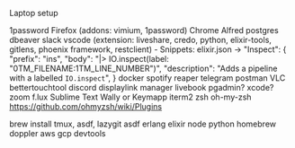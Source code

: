 Laptop setup

1password
Firefox (addons: vimium, 1password)
Chrome 
Alfred
postgres
dbeaver
slack
vscode (extension: liveshare, credo, python, elixir-tools, gitlens, phoenix framework, restclient)
	- Snippets:
		elixir.json ->
			"Inspect": {
				"prefix": "ins",
				"body": "|> IO.inspect(label: \"$0$TM_FILENAME:$1$TM_LINE_NUMBER\")",
				"description": "Adds a pipeline with a labelled `IO.inspect`",
			} 
docker
spotify
reaper
telegram 
postman
VLC
bettertouchtool
discord
displaylink manager
livebook
pgadmin?
xcode?
zoom
f.lux
Sublime Text
Wally or Keymapp
iterm2
zsh
oh-my-zsh
https://github.com/ohmyzsh/wiki/Plugins

brew install tmux, asdf, lazygit
asdf
erlang
elixir
node
python
homebrew
doppler
aws
gcp
devtools